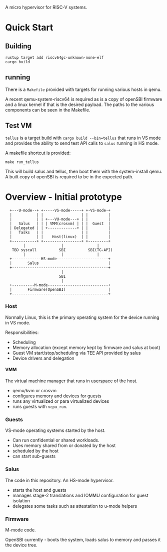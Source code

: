 A micro hypervisor for RISC-V systems.

# Quick Start

## Building

```
rustup target add riscv64gc-unknown-none-elf
cargo build
```

## running

There is a `Makefile` provided with targets for running various hosts in qemu.

A recent qemu-system-riscv64 is required as is a copy of openSBI firmware and a
linux kernel if that is the desired payload. The paths to the various
components can be seen in the Makefile.

## Test VM

`tellus` is a target build with `cargo build --bin=tellus` that runs in VS mode
and provides the ability to send test API calls to `salus` running in HS mode.

A makefile shortcut is provided:

`make run_tellus`

This will build salus and tellus, then boot them with the system-install qemu.
A built copy of openSBI is required to be in the expected path.

# Overview - Initial prototype

```
  +---U-mode--+ +-----VS-mode-----+ +-VS-mode-+
  |           | |                 | |         |
  |           | | +---VU-mode---+ | |         |
  |   Salus   | | | VMM(crosvm) | | |  Guest  |
  | Delegated | | +-------------+ | |         |
  |   Tasks   | |                 | |         |
  |           | |    Host(linux)  | |         |
  +-----------+ +-----------------+ +---------+
        |                |               |
   TBD syscall          SBI          SBI(TG-API)
        |                |               |
  +-------------HS-mode-----------------------+
  |       Salus                               |
  +-------------------------------------------+
                         |
                        SBI
                         |
  +----------M-mode---------------------------+
  |       Firmware(OpenSBI)                   |
  +-------------------------------------------+
```

### Host

Normally Linux, this is the primary operating system for the device running in
VS mode.

Responsibilities:
- Scheduling
- Memory allocation (except memory kept by firmware and salus at boot)
- Guest VM start/stop/scheduling via TEE API provided by salus
- Device drivers and delegation

#### VMM

The virtual machine manager that runs in userspace of the host.

- qemu/kvm or crosvm
- configures memory and devices for guests
- runs any virtualized or para virtualized devices
- runs guests with `vcpu_run`.

### Guests

VS-mode operating systems started by the host.

- Can run confidential or shared workloads.
- Uses memory shared from or donated by the host
- scheduled by the host
- can start sub-guests

### Salus

The code in this repository. An HS-mode hypervisor.

- starts the host and guests
- manages stage-2 translations and IOMMU configuration for guest isolation
- delegates some tasks such as attestation to u-mode helpers

### Firmware

M-mode code.

OpenSBI currently - boots the system, loads salus to memory and passes it the
device tree.

